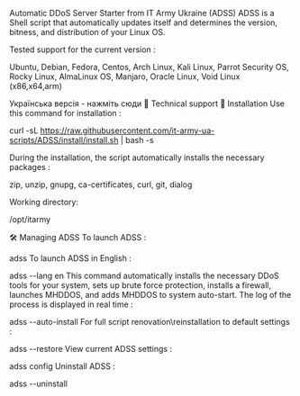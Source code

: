 Automatic DDoS Server Starter from IT Army Ukraine (ADSS)
ADSS is a Shell script that automatically updates itself and determines the version, bitness, and distribution of your Linux OS.

Tested support for the current version :

Ubuntu, Debian, Fedora, Centos, Arch Linux, Kali Linux, Parrot Security OS, Rocky Linux, AlmaLinux OS, Manjaro, Oracle Linux, Void Linux (х86,х64,arm)

Українська версія - нажміть сюди
💁 Technical support
💽 Installation
Use this command for installation :

curl -sL https://raw.githubusercontent.com/it-army-ua-scripts/ADSS/install/install.sh  | bash -s

During the installation, the script automatically installs the necessary packages :

zip, unzip, gnupg, ca-certificates, curl, git, dialog

Working directory:

/opt/itarmy

🛠 Managing ADSS
To launch ADSS :

adss
To launch ADSS in English :

adss --lang en
This command automatically installs the necessary DDoS tools for your system, sets up brute force protection, installs a firewall, launches MHDDOS, and adds MHDDOS to system auto-start. The log of the process is displayed in real time :

adss --auto-install
For full script renovation\reinstallation to default settings :

adss --restore
View current ADSS settings :

adss config
Uninstall ADSS :

adss --uninstall
